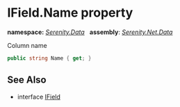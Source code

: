 # IField.Name property
**namespace:** *[Serenity.Data](../../README.md#serenity.data-namespace)*   **assembly**: *[Serenity.Net.Data](../../README.md)*

Column name

```csharp
public string Name { get; }
```

## See Also

* interface [IField](../IField.md)